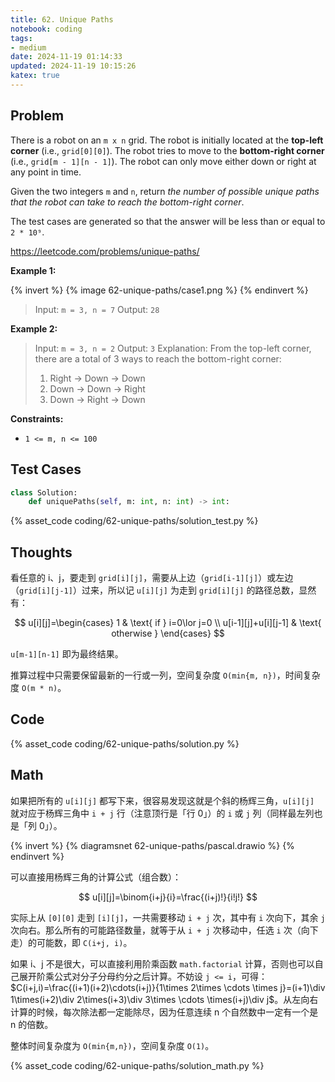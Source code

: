 ```yaml
---
title: 62. Unique Paths
notebook: coding
tags:
- medium
date: 2024-11-19 01:14:33
updated: 2024-11-19 10:15:26
katex: true
---
```

## Problem

There is a robot on an `m x n` grid. The robot is initially located at the **top-left corner** (i.e., `grid[0][0]`). The robot tries to move to the **bottom-right corner** (i.e., `grid[m - 1][n - 1]`). The robot can only move either down or right at any point in time.

Given the two integers `m` and `n`, return _the number of possible unique paths that the robot can take to reach the bottom-right corner_.

The test cases are generated so that the answer will be less than or equal to `2 * 10⁹`.

<https://leetcode.com/problems/unique-paths/>

**Example 1:**

{% invert %}
{% image 62-unique-paths/case1.png %}
{% endinvert %}

> Input: `m = 3, n = 7`
> Output: `28`

**Example 2:**

> Input: `m = 3, n = 2`
> Output: `3`
> Explanation: From the top-left corner, there are a total of 3 ways to reach the bottom-right corner:
>
> 1. Right -> Down -> Down
> 2. Down -> Down -> Right
> 3. Down -> Right -> Down

**Constraints:**

- `1 <= m, n <= 100`

## Test Cases

``` python
class Solution:
    def uniquePaths(self, m: int, n: int) -> int:
```

{% asset_code coding/62-unique-paths/solution_test.py %}

## Thoughts

看任意的 i、j，要走到 `grid[i][j]`，需要从上边（`grid[i-1][j]`）或左边（`grid[i][j-1]`）过来，所以记 `u[i][j]` 为走到 `grid[i][j]` 的路径总数，显然有：

$$
u[i][j]=\begin{cases}
1 & \text{ if } i=0\lor j=0 \\
u[i-1][j]+u[i][j-1] & \text{ otherwise }
\end{cases}
$$

`u[m-1][n-1]` 即为最终结果。

推算过程中只需要保留最新的一行或一列，空间复杂度 `O(min{m, n})`，时间复杂度 `O(m * n)`。

## Code

{% asset_code coding/62-unique-paths/solution.py %}

## Math

如果把所有的 `u[i][j]` 都写下来，很容易发现这就是个斜的杨辉三角，`u[i][j]` 就对应于杨辉三角中 `i + j` 行（注意顶行是「行 0」）的 `i` 或 `j` 列（同样最左列也是「列 0」）。

{% invert %}
{% diagramsnet 62-unique-paths/pascal.drawio %}
{% endinvert %}

可以直接用杨辉三角的计算公式（组合数）：

$$
u[i][j]=\binom{i+j}{i}=\frac{(i+j)!}{i!j!}
$$

实际上从 `[0][0]` 走到 `[i][j]`，一共需要移动 `i + j` 次，其中有 `i` 次向下，其余 `j` 次向右。那么所有的可能路径数量，就等于从 `i + j` 次移动中，任选 `i` 次（向下走）的可能数，即 `C(i+j, i)`。

如果 i、j 不是很大，可以直接利用阶乘函数 `math.factorial` 计算，否则也可以自己展开阶乘公式对分子分母约分之后计算。不妨设 `j <= i`，可得：$C(i+j,i)=\frac{(i+1)(i+2)\cdots(i+j)}{1\times 2\times \cdots \times j}=(i+1)\div 1\times(i+2)\div 2\times(i+3)\div 3\times \cdots \times(i+j)\div j$。从左向右计算的时候，每次除法都一定能除尽，因为任意连续 n 个自然数中一定有一个是 n 的倍数。

整体时间复杂度为 `O(min{m,n})`，空间复杂度 `O(1)`。

{% asset_code coding/62-unique-paths/solution_math.py %}

